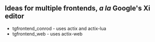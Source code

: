 ## Ideas for multiple frontends, _a la_ Google's Xi editor

- tgfrontend_conrod - uses actix and actix-lua
- tgfrontend_web - uses actix-web